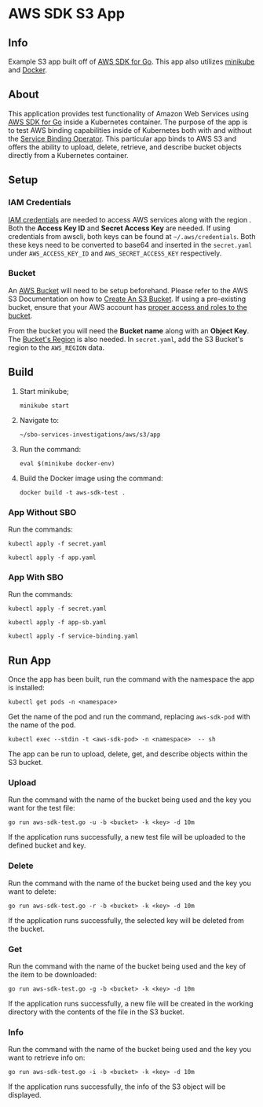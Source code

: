 ﻿# AWS SDK S3 App
## Info
Example S3 app built off of [AWS SDK for Go](https://github.com/aws/aws-sdk-go). This app also utilizes [minikube](https://minikube.sigs.k8s.io/docs/start/) and [Docker](https://docs.docker.com/get-docker/).

## About
This application provides test functionality of Amazon Web Services using [AWS SDK for Go](https://github.com/aws/aws-sdk-go) inside a Kubernetes container. The purpose of the app is to test AWS binding capabilities inside of Kubernetes both with and without the [Service Binding Operator](https://github.com/redhat-developer/service-binding-operator). This particular app binds to AWS S3 and offers the ability to upload, delete, retrieve, and describe bucket objects directly from a Kubernetes container.
## Setup
### IAM Credentials
[IAM credentials](https://docs.aws.amazon.com/IAM/latest/UserGuide/id_credentials_access-keys.html) are needed to access AWS services along with the region .  Both the **Access Key ID** and **Secret Access Key** are needed. If using credentials from awscli, both keys can be found at `~/.aws/credentials`.  Both these keys need to be converted to base64 and inserted in the `secret.yaml` under `AWS_ACCESS_KEY_ID` and `AWS_SECRET_ACCESS_KEY` respectively.  


### Bucket
An [AWS Bucket](https://docs.aws.amazon.com/AmazonS3/latest/userguide/GetStartedWithS3.html) will need to be setup beforehand. Please refer to the AWS S3 Documentation on how to [Create An S3 Bucket](https://docs.aws.amazon.com/AmazonS3/latest/userguide/creating-bucket.html). If using a pre-existing bucket, ensure that your AWS account has [proper access and roles to the bucket](https://docs.aws.amazon.com/AmazonS3/latest/userguide/s3-access-control.html).

From the bucket you will need the **Bucket name** along with an **Object Key**. The [Bucket's Region](https://docs.aws.amazon.com/AmazonS3/latest/API/API_control_Region.html) is also needed. In `secret.yaml`, add the S3 Bucket's region to the `AWS_REGION` data.
## Build
1. Start minikube;

   `minikube start`

2. Navigate to:

   `~/sbo-services-investigations/aws/s3/app`

3. Run the command:
   
   `eval $(minikube docker-env)`

4. Build the Docker image using the command:

   `docker build -t aws-sdk-test .`

### App Without SBO

 Run the commands:
   
   `kubectl apply -f secret.yaml `
   
   `kubectl apply -f app.yaml`

### App With SBO
   
 Run the commands:
   
   `kubectl apply -f secret.yaml `
   
   `kubectl apply -f app-sb.yaml`
   
   `kubectl apply -f service-binding.yaml`
## Run App

Once the app has been built, run the command with the namespace the app is installed:

`kubectl get pods -n <namespace>`

Get the name of the pod and run the command, replacing `aws-sdk-pod` with the name of the pod.

`kubectl exec --stdin -t <aws-sdk-pod> -n <namespace>  -- sh`

The app can be run to upload, delete, get, and describe objects within the S3 bucket.

### Upload

Run the command with the name of the bucket being used and the key you want for the test file:

`go run aws-sdk-test.go -u -b <bucket> -k <key> -d 10m`

If the application runs successfully, a new test file will be uploaded to the defined bucket and key.

### Delete

Run the command with the name of the bucket being used and the key you want to delete:

`go run aws-sdk-test.go -r -b <bucket> -k <key> -d 10m`

If the application runs successfully, the selected key will be deleted from the bucket.

### Get

Run the command with the name of the bucket being used and the key of the item to be downloaded:

`go run aws-sdk-test.go -g -b <bucket> -k <key> -d 10m`

If the application runs successfully, a new file will be created in the working directory with the contents of the file in the S3 bucket.

### Info

Run the command with the name of the bucket being used and the key you want to retrieve info on:

`go run aws-sdk-test.go -i -b <bucket> -k <key> -d 10m`

If the application runs successfully, the info of the S3 object will be displayed.
